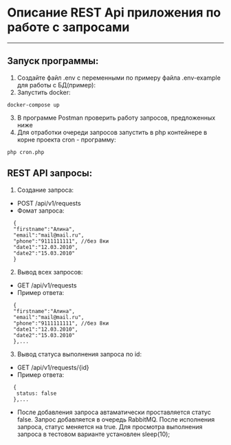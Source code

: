 # Описание REST Api приложения по работе с запросами
___
## Запуск программы:
1. Создайте файл .env c переменными по примеру файла .env-example для работы с БД(пример):
2. Запустить docker:
```
docker-compose up
```
3. В программе Postman проверить работу запросов, предложенных ниже
4. Для отработки очереди запросов запустить в php контейнере в корне проекта cron - программу:
```
php cron.php
```
## REST API запросы:
1. Создание запроса:
+ POST /api/v1/requests
+ Фомат запроса:
```
  {
  "firstname":"Алина",
  "email":"mail@mail.ru",
  "phone":"9111111111", //без 8ки
  "date1":"12.03.2010",
  "date2":"15.03.2010"
  }
 ```
2. Вывод всех запросов: 
+ GET /api/v1/requests
+ Пример ответа:
```
  {
  "firstname":"Алина",
  "email":"mail@mail.ru",
  "phone":"9111111111", //без 8ки
  "date1":"12.03.2010",
  "date2":"15.03.2010"
  },...
 ```
3. Вывод статуса выполнения запроса по id:
+ GET /api/v1/requests/{id}
+ Пример ответа:
```
  {
   status: false
  },...
 ```
+ После добавления запроса автаматически проставляется статус false. 
Запрос добавляется в очередь RabbitMQ.
После исполнения запроса, статус меняется на true.
Для просмотра выполнения запроса в тестовом варианте установлен sleep(10);